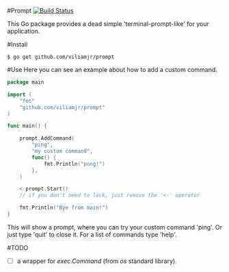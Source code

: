 #Prompt [![Build Status](https://travis-ci.org/viliamjr/prompt.svg?branch=master)](https://travis-ci.org/viliamjr/prompt)

This Go package provides a dead simple 'terminal-prompt-like' for your application.

#Install
~~~
$ go get github.com/viliamjr/prompt
~~~

#Use
Here you can see an example about how to add a custom command.
~~~ go
package main

import (
    "fmt"
    "github.com/viliamjr/prompt"
)

func main() {

    prompt.AddCommand(
        "ping",
        "my custom command",
        func() {
            fmt.Println("pong!")
        },
    )

    <-prompt.Start()
    // if you don't need to lock, just remove the '<-' operator

    fmt.Println("Bye from main!")
}
~~~

This will show a prompt, where you can try your custom command 'ping'. Or just type 'quit' to close it. For a list of commands type 'help'.

#TODO
- [ ] a wrapper for _exec.Command_ (from _os_ standard library).
